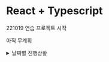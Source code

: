 # React + Typescript

221019 연습 프로젝트 시작

아직 무계획

<details>
<summary>날짜별 진행상황</summary>

- 1019 : 연습 프로젝트 시작
- 1020 : Hello world 찍기